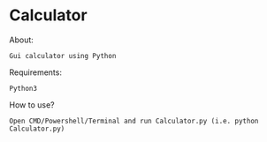 # Calculator

About:

    Gui calculator using Python

Requirements:

    Python3
   
How to use?

    Open CMD/Powershell/Terminal and run Calculator.py (i.e. python Calculator.py)

   
